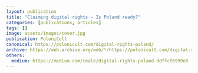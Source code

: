 ```yaml
---
layout: publication
title: "Claiming digital rights — Is Poland ready?"
categories: [publications, articles]
tags: []
image: assets/images/cover.jpg
publication: PoloniCult
canonical: https://polonicult.com/digital-rights-poland/
archive: https://web.archive.org/web/*/https://polonicult.com/digital-rights-poland/
others:
  medium: https://medium.com/reale/digital-rights-poland-ddffcf6999e8
---
```

